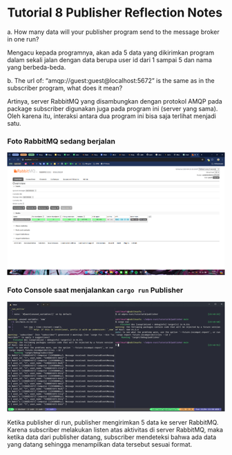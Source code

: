 # Tutorial 8 Publisher Reflection Notes

a. How many data will your publisher program send to the message broker in one run?

Mengacu kepada programnya, akan ada 5 data yang dikirimkan program dalam sekali jalan dengan data berupa user id dari 1 sampai 5 dan nama yang berbeda-beda.

b. The url of: “amqp://guest:guest@localhost:5672” is the same as in the subscriber program, what does it mean?

Artinya, server RabbitMQ yang disambungkan dengan protokol AMQP pada package subscriber digunakan juga pada program ini (server yang sama). Oleh karena itu, interaksi antara dua program ini bisa saja terlihat menjadi satu.

### Foto RabbitMQ sedang berjalan
![Foto RabbitMQ](running_rabbitmq.png)

### Foto Console saat menjalankan `cargo run` Publisher
![Foto console](console_ss.png)

Ketika publisher di run, publisher mengirimkan 5 data ke server RabbitMQ. Karena subscriber melakukan listen atas aktivitas di server RabbitMQ, maka ketika data dari publisher datang, subscriber mendeteksi bahwa ada data yang datang sehingga menampilkan data tersebut sesuai format.
